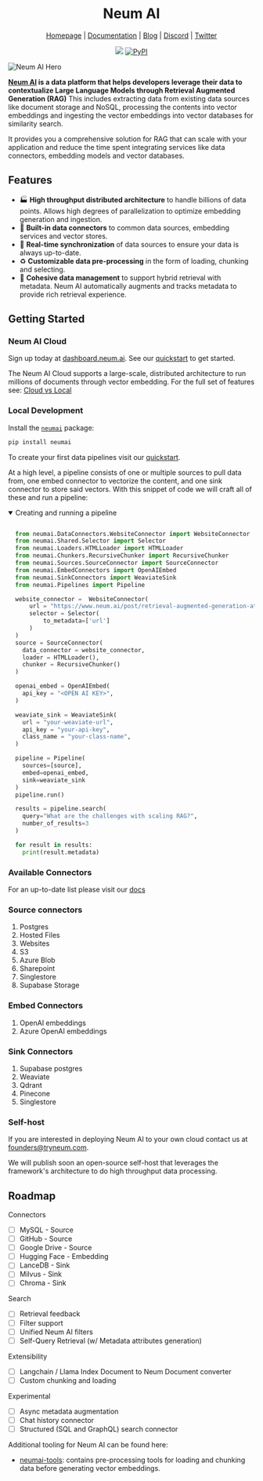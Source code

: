 <h1 align="center">Neum AI</h1>

<div align="center">
  
  [Homepage](https://www.neum.ai) | [Documentation](https://docs.neum.ai) | [Blog](https://neum.ai/blog) | [Discord](https://discord.gg/mJeNZYRz4m) | [Twitter](https://twitter.com/neum_ai)
  
  <a href="https://www.ycombinator.com/companies/neum-ai"><img src="https://badgen.net/badge/Y%20Combinator/S23/orange"/></a> 
  <a href="https://pypi.org/project/neumai/">
    <img src="https://img.shields.io/pypi/v/neumai" alt="PyPI">
  </a>
</div>

![Neum AI Hero](https://uploads-ssl.webflow.com/6552c062a6c96c60086c77df/6557cfde1ff0648321e5d3ba_Group%2066.png)

**[Neum AI](https://neum.ai) is a data platform that helps developers leverage their data to contextualize Large Language Models through Retrieval Augmented Generation (RAG)** This includes
extracting data from existing data sources like document storage and NoSQL, processing the contents into vector embeddings and ingesting the vector embeddings into vector databases for similarity search. 

It provides you a comprehensive solution for RAG that can scale with your application and reduce the time spent integrating services like data connectors, embedding models and vector databases.

## Features

- 🏭 **High throughput distributed architecture** to handle billions of data points. Allows high degrees of parallelization to optimize embedding generation and ingestion.
- 🧱 **Built-in data connectors** to common data sources, embedding services and vector stores.
- 🔄 **Real-time synchronization** of data sources to ensure your data is always up-to-date. 
- ♻ **Customizable data pre-processing** in the form of loading, chunking and selecting.
- 🤝 **Cohesive data management** to support hybrid retrieval with metadata. Neum AI automatically augments and tracks metadata to provide rich retrieval experience.

## Getting Started

### Neum AI Cloud

Sign up today at [dashboard.neum.ai](https://dashboard.neum.ai). See our [quickstart](https://docs.neum.ai/get-started/quickstart) to get started.

The Neum AI Cloud supports a large-scale, distributed architecture to run millions of documents through vector embedding. For the full set of features see: [Cloud vs Local](https://neumai.mintlify.app/get-started/cloud-vs-local)

### Local Development

Install the [`neumai`](https://pypi.org/project/neumai/) package:

```bash
pip install neumai
```

To create your first data pipelines visit our [quickstart](https://docs.neum.ai/get-started/quickstart).

At a high level, a pipeline consists of one or multiple sources to pull data from, one embed connector to vectorize the content, and one sink connector to store said vectors.
With this snippet of code we will craft all of these and run a pipeline:
<details open>
  <summary>Creating and running a pipeline</summary>
  
  ```python
  
    from neumai.DataConnectors.WebsiteConnector import WebsiteConnector
    from neumai.Shared.Selector import Selector
    from neumai.Loaders.HTMLLoader import HTMLLoader
    from neumai.Chunkers.RecursiveChunker import RecursiveChunker
    from neumai.Sources.SourceConnector import SourceConnector
    from neumai.EmbedConnectors import OpenAIEmbed
    from neumai.SinkConnectors import WeaviateSink
    from neumai.Pipelines import Pipeline

    website_connector =  WebsiteConnector(
        url = "https://www.neum.ai/post/retrieval-augmented-generation-at-scale",
        selector = Selector(
            to_metadata=['url']
        )
    )
    source = SourceConnector(
      data_connector = website_connector, 
      loader = HTMLLoader(), 
      chunker = RecursiveChunker()
    )
  
    openai_embed = OpenAIEmbed(
      api_key = "<OPEN AI KEY>",
    )
  
    weaviate_sink = WeaviateSink(
      url = "your-weaviate-url",
      api_key = "your-api-key",
      class_name = "your-class-name",
    )
  
    pipeline = Pipeline(
      sources=[source], 
      embed=openai_embed, 
      sink=weaviate_sink
    )
    pipeline.run()
  
    results = pipeline.search(
      query="What are the challenges with scaling RAG?", 
      number_of_results=3
    )
  
    for result in results:
      print(result.metadata)
  ```
</details>

### Available Connectors
For an up-to-date list please visit our [docs](https://docs.neum.ai/components/sourceConnector)

### Source connectors
1. Postgres
2. Hosted Files
3. Websites
4. S3
5. Azure Blob
6. Sharepoint
7. Singlestore
8. Supabase Storage

### Embed Connectors
1. OpenAI embeddings
2. Azure OpenAI embeddings

### Sink Connectors
1. Supabase postgres
2. Weaviate
3. Qdrant
4. Pinecone
5. Singlestore


### Self-host

If you are interested in deploying Neum AI to your own cloud contact us at [founders@tryneum.com](mailto:founders@tryneum.com).

We will publish soon an open-source self-host that leverages the framework's architecture to do high throughput data processing.

## Roadmap

Connectors
- [ ]  MySQL - Source
- [ ]  GitHub - Source
- [ ]  Google Drive - Source
- [ ]  Hugging Face - Embedding
- [ ]  LanceDB - Sink
- [ ]  Milvus - Sink
- [ ]  Chroma - Sink

Search
- [ ]  Retrieval feedback
- [ ]  Filter support
- [ ]  Unified Neum AI filters
- [ ]  Self-Query Retrieval (w/ Metadata attributes generation)

Extensibility
- [ ]  Langchain / Llama Index Document to Neum Document converter
- [ ]  Custom chunking and loading

Experimental
- [ ]  Async metadata augmentation
- [ ]  Chat history connector
- [ ]  Structured (SQL and GraphQL) search connector

Additional tooling for Neum AI can be found here:

- [neumai-tools](https://pypi.org/project/neumai-tools/): contains pre-processing tools for loading and chunking data before generating vector embeddings.
